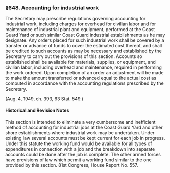 ### §648. Accounting for industrial work ###

The Secretary may prescribe regulations governing accounting for industrial work, including charges for overhead for civilian labor and for maintenance of industrial plant and equipment, performed at the Coast Guard Yard or such similar Coast Guard industrial establishments as he may designate. Any orders placed for such industrial work shall be covered by a transfer or advance of funds to cover the estimated cost thereof, and shall be credited to such accounts as may be necessary and established by the Secretary to carry out the provisions of this section. Accounts so established shall be available for materials, supplies, or equipment, and civilian labor, including overhead and maintenance, required in performing the work ordered. Upon completion of an order an adjustment will be made to make the amount transferred or advanced equal to the actual cost as computed in accordance with the accounting regulations prescribed by the Secretary.

(Aug. 4, 1949, ch. 393, 63 Stat. 549.)

#### Historical and Revision Notes ####

This section is intended to eliminate a very cumbersome and inefficient method of accounting for industrial jobs at the Coast Guard Yard and other shore establishments where industrial work may be undertaken. Under existing law several accounts must be kept current for each job in progress. Under this statute the working fund would be available for all types of expenditures in connection with a job and the breakdown into separate accounts could be done after the job is complete. The other armed forces have provisions of law which permit a working fund similar to the one provided by this section. 81st Congress, House Report No. 557.